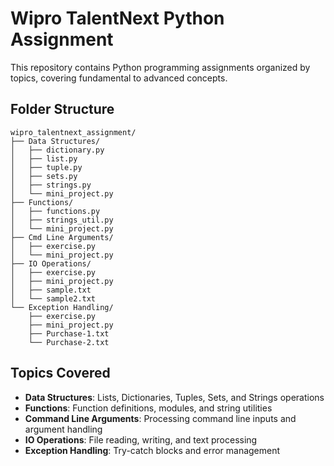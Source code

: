 # Wipro TalentNext Python Assignment

This repository contains Python programming assignments organized by topics, covering fundamental to advanced concepts.

## Folder Structure

```
wipro_talentnext_assignment/
├── Data Structures/
│   ├── dictionary.py
│   ├── list.py
│   ├── tuple.py
│   ├── sets.py
│   ├── strings.py
│   └── mini_project.py
├── Functions/
│   ├── functions.py
│   ├── strings_util.py
│   └── mini_project.py
├── Cmd Line Arguments/
│   ├── exercise.py
│   └── mini_project.py
├── IO Operations/
│   ├── exercise.py
│   ├── mini_project.py
│   ├── sample.txt
│   └── sample2.txt
└── Exception Handling/
    ├── exercise.py
    ├── mini_project.py
    ├── Purchase-1.txt
    └── Purchase-2.txt
```

## Topics Covered

- **Data Structures**: Lists, Dictionaries, Tuples, Sets, and Strings operations
- **Functions**: Function definitions, modules, and string utilities
- **Command Line Arguments**: Processing command line inputs and argument handling
- **IO Operations**: File reading, writing, and text processing
- **Exception Handling**: Try-catch blocks and error management
